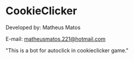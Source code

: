 # CookieClicker
Developed by: Matheus Matos

E-mail: matheusmatos.221@hotmail.com

"This is a bot for autoclick in cookieclicker game."
